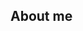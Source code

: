 ## About me

<!--

- 🔭 I’m currently working on ...
- 🌱 I’m currently learning ...
- 👯 I’m looking to collaborate on ...
-->
